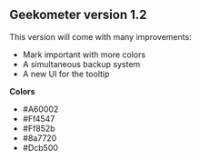 Geekometer version 1.2
-----------------------
This version will come with many improvements:

* Mark important with more colors
* A simultaneous backup system
* A new UI for the tooltip

**Colors**
* #A60002
* #Ff4547
* #Ff852b
* #8a7720
* #Dcb500